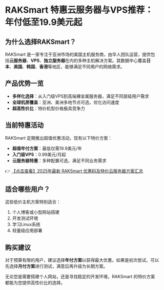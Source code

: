 # RAKSmart 特惠云服务器与VPS推荐：年付低至19.9美元起

## 为什么选择RAKSmart？

RAKSmart 是一家专注于亚洲市场的美国主机服务商，由华人团队运营，提供包括**云服务器**、**VPS**、**独立服务器**在内的多种主机解决方案。其数据中心覆盖**日本**、**美国**、**韩国**、**香港**等地区，能够满足不同用户的网络需求。

## 产品优势一览

- **多样化选择**：从入门级VPS到高端裸金属服务器，满足不同层级用户需求
- **全球机房覆盖**：亚洲、美洲多地节点可选，优化访问速度
- **超高性价比**：特价机型价格极具竞争力

## 当前特惠活动

RAKSmart 定期推出超值优惠活动，现有以下特价方案：

- **超值年付方案**：最低仅需19.9美元/年
- **入门级VPS**：0.99美元/月起
- **云服务器特惠**：多种配置可选，满足不同业务需求

👉 [【点击查看】2025年最新 RAKSmart 优惠码及特价云服务器方案汇总](https://bit.ly/raksmart)

## 适合哪些用户？

这些低价主机方案特别适合：
1. 个人博客或小型网站搭建
2. 开发测试环境
3. 学习Linux系统
4. 轻量级应用部署

## 购买建议

对于预算有限的用户，建议选择**年付方案**以获得最大优惠。如果是初次尝试，可以先选择**月付方案**进行测试，满意后再升级为长期方案。

无论您是需要搭建个人网站，还是寻找稳定的开发环境，RAKSmart 的特价方案都能为您提供高性价比的选择。